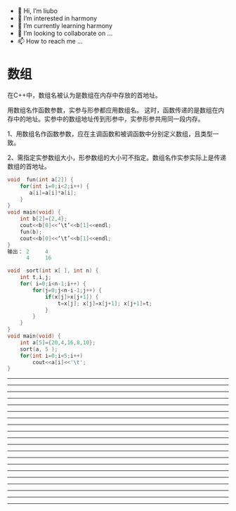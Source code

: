 * 👋 Hi, I’m liubo
* 👀 I’m interested in harmony
* 🌱 I’m currently learning harmony
* 💞️ I’m looking to collaborate on ...
* 📫 How to reach me ...



# 数组

在C++中，数组名被认为是数组在内存中存放的首地址。



用数组名作函数参数，实参与形参都应用数组名。
这时，函数传递的是数组在内存中的地址。实参中的数组地址传到形参中，实参形参共用同一段内存。



1、用数组名作函数参数，应在主调函数和被调函数中分别定义数组，且类型一致。

2、需指定实参数组大小，形参数组的大小可不指定。数组名作实参实际上是传递数组的首地址。





```c++
void  fun(int a[2]) {
    for(int i=0;i<2;i++) {
       a[i]=a[i]*a[i];
    }
}
void main(void) {
    int b[2]={2,4};
    cout<<b[0]<<‘\t’<<b[1]<<endl;
    fun(b);
    cout<<b[0]<<‘\t’<<b[1]<<endl;
}
输出： 2     4
      4     16
```





```c++
void  sort(int x[ ], int n) {
    int t,i,j;  
    for( i=0;i<n-1;i++) {
        for(j=0;j<n-i-1;j++) {
            if(x[j]>x[j+1]) {  
                t=x[j]; x[j]=x[j+1]; x[j+1]=t;
            }
        }
    }
} 
void main(void) {
    int a[5]={20,4,16,8,10};
    sort(a, 5 );
    for(int i=0;i<5;i++)
        cout<<a[i]<<'\t';
}

```




















---

---

---

---

---

---

---

---

---

---

---

---

---

---

---

---

---

---

---

---













  
